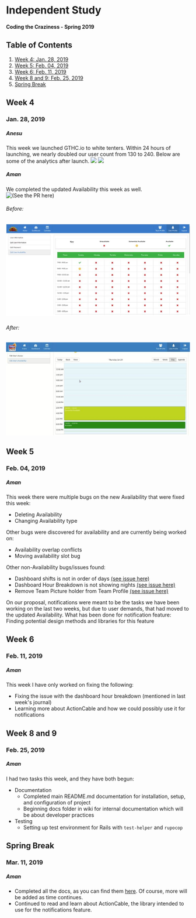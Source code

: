 # Independent Study
#### Coding the Craziness - Spring 2019

## Table of Contents
1. [Week 4: Jan. 28, 2019](#week-4)
2. [Week 5: Feb. 04, 2019](#week-5)
3. [Week 6: Feb. 11, 2019](#week-6)
4. [Week 8 and 9: Feb. 25, 2019](#week-8-and-9) 
5. [Spring Break](#spring-break)


## Week 4
### Jan. 28, 2019
##### Anesu
This week we launched GTHC.io to white tenters. Within 24 hours of launching, we nearly doubled our user count from 130 to 240. Below are some of the analytics after launch.
![](https://i.imgur.com/CMrfBSj.jpg)
![](https://i.imgur.com/1IgcIpo.jpg)

##### Aman
We completed the updated Availability this week as well. ![(See the PR here)](https://github.com/GTHC/web/pull/71)

###### Before:

![](images/avail_before.JPG)


###### After:

![](images/avail_after.JPG)


## Week 5
### Feb. 04, 2019

##### Aman
This week there were multiple bugs on the new Availability that were fixed this week:
- Deleting Availability
- Changing Availability type

Other bugs were discovered for availability and are currently being worked on:
- Availability overlap conflicts
- Moving availability slot bug

Other non-Availability bugs/issues found:
- Dashboard shifts is not in order of days [(see issue here)](https://github.com/GTHC/web/issues/74) 
- Dashboard Hour Breakdown is not showing nights [(see issue here)](https://github.com/GTHC/web/issues/75)
- Remove Team Picture holder from Team Profile [(see issue here)](https://github.com/GTHC/web/issues/76)

On our proposal, notifications were meant to be the tasks we have been working on the last two weeks, but due to user demands, that had moved to the updated Availability. What has been done for notification feature:
Finding potential design methods and libraries for this feature 

## Week 6
### Feb. 11, 2019

##### Aman
This week I have only worked on fixing the following:
- Fixing the issue with the dashboard hour breakdown (mentioned in last week's journal)
- Learning more about ActionCable and how we could possibly use it for notifications


## Week 8 and 9
### Feb. 25, 2019

##### Aman
I had two tasks this week, and they have both begun:
- Documentation
  - Completed main README.md documentation for installation, setup, and configuration of project
  - Beginning docs folder in wiki for internal documentation which will be about developer practices
- Testing
  - Setting up test environment for Rails with `test-helper` and `rupocop`
 
 ## Spring Break
 ### Mar. 11, 2019
 
 ##### Aman
 - Completed all the docs, as you can find them [here](https://github.com/GTHC/docs). Of course, more will be added as time continues. 
 - Continued to read and learn about ActionCable, the library intended to use for the notifications feature.
